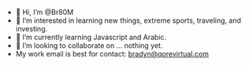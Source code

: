 - 👋 Hi, I’m @Br80M
- 👀 I’m interested in learning new things, extreme sports, traveling, and investing.
- 🌱 I’m currently learning Javascript and Arabic.
- 💞️ I’m looking to collaborate on ... nothing yet.
- My work email is best for contact: bradyn@qorevirtual.com

<!---
Br80M/Br80M is a ✨ special ✨ repository because its `README.md` (this file) appears on your GitHub profile.
You can click the Preview link to take a look at your changes.
--->
